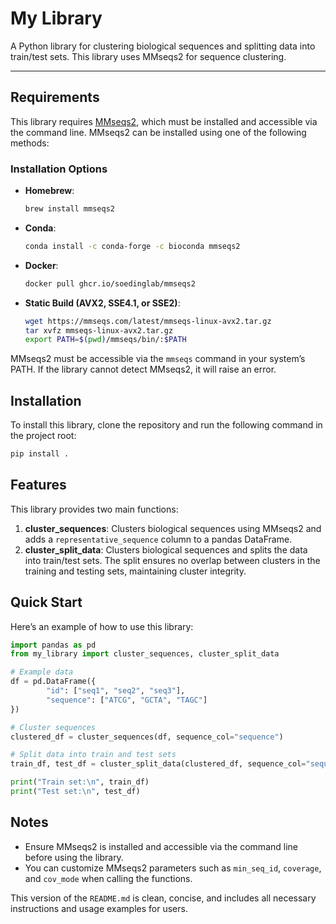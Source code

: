 # My Library

A Python library for clustering biological sequences and splitting data into train/test sets. This library uses MMseqs2 for sequence clustering.

---

## Requirements

This library requires [MMseqs2](https://github.com/soedinglab/MMseqs2), which must be installed and accessible via the command line. MMseqs2 can be installed using one of the following methods:

### Installation Options

- **Homebrew**:
    ```bash
    brew install mmseqs2
    ```

- **Conda**:
    ```bash
    conda install -c conda-forge -c bioconda mmseqs2
    ```

- **Docker**:
    ```bash
    docker pull ghcr.io/soedinglab/mmseqs2
    ```

- **Static Build (AVX2, SSE4.1, or SSE2)**:
    ```bash
    wget https://mmseqs.com/latest/mmseqs-linux-avx2.tar.gz
    tar xvfz mmseqs-linux-avx2.tar.gz
    export PATH=$(pwd)/mmseqs/bin/:$PATH
    ```

MMseqs2 must be accessible via the `mmseqs` command in your system’s PATH. If the library cannot detect MMseqs2, it will raise an error.

## Installation

To install this library, clone the repository and run the following command in the project root:

```bash
pip install .
```

## Features

This library provides two main functions:

1. **cluster_sequences**: Clusters biological sequences using MMseqs2 and adds a `representative_sequence` column to a pandas DataFrame.
2. **cluster_split_data**: Clusters biological sequences and splits the data into train/test sets. The split ensures no overlap between clusters in the training and testing sets, maintaining cluster integrity.

## Quick Start

Here’s an example of how to use this library:

```python
import pandas as pd
from my_library import cluster_sequences, cluster_split_data

# Example data
df = pd.DataFrame({
        "id": ["seq1", "seq2", "seq3"],
        "sequence": ["ATCG", "GCTA", "TAGC"]
})

# Cluster sequences
clustered_df = cluster_sequences(df, sequence_col="sequence")

# Split data into train and test sets
train_df, test_df = cluster_split_data(clustered_df, sequence_col="sequence", test_size=0.3)

print("Train set:\n", train_df)
print("Test set:\n", test_df)
```

## Notes

- Ensure MMseqs2 is installed and accessible via the command line before using the library.
- You can customize MMseqs2 parameters such as `min_seq_id`, `coverage`, and `cov_mode` when calling the functions.

This version of the `README.md` is clean, concise, and includes all necessary instructions and usage examples for users.
